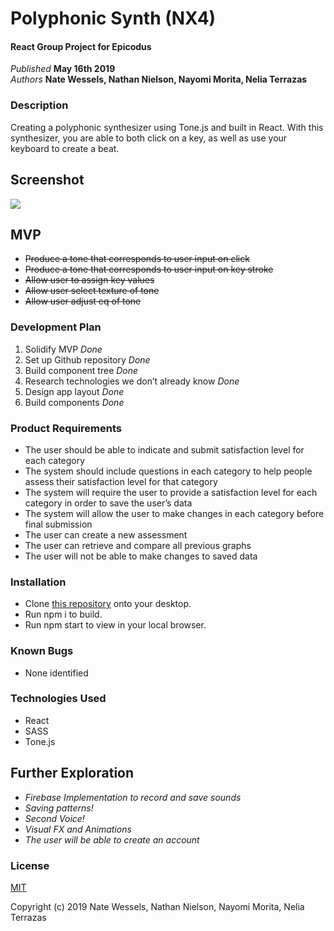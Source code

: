 # Polyphonic Synth (NX4)

#### React Group Project for Epicodus

_Published_ **May 16th 2019**<br>
_Authors_ **Nate Wessels, Nathan Nielson, Nayomi Morita, Nelia Terrazas**


### Description
Creating a polyphonic synthesizer using Tone.js and built in React. With this synthesizer, you are able to both click on a key, as well as use your keyboard to create a beat.

## Screenshot

![](/src/synthArt/synthuiscreenshot.png  )

## MVP
* ~~Produce a tone that corresponds to user input on click~~
* ~~Produce a tone that corresponds to user input on key stroke~~
* ~~Allow user to assign key values~~
* ~~Allow user select texture of tone~~
* ~~Allow user adjust eq of tone~~


### Development Plan
1. Solidify MVP _Done_
2. Set up Github repository _Done_
3. Build component tree _Done_
1. Research technologies we don’t already know _Done_
1. Design app layout _Done_
1. Build components _Done_

### Product Requirements
* The user should be able to indicate and submit satisfaction level for each category
* The system should include questions in each category to help people assess their satisfaction level for that category
* The system will require the user to provide a satisfaction level for each category in order to save the user’s data
* The system will allow the user to make changes in each category before final submission
* The user can create a new assessment
* The user can retrieve and compare all previous graphs
* The user will not be able to make changes to saved data

### Installation
* Clone [this repository](https://github.com/Nathanbn123/React-Synth-V2) onto your desktop.
* Run npm i to build.
* Run npm start to view in your local browser.

### Known Bugs
* None identified

### Technologies Used
* React
* SASS
* Tone.js


## Further Exploration
* _Firebase Implementation to record and save sounds_
* _Saving patterns!_
* _Second Voice!_
* _Visual FX and Animations_
* _The user will be able to create an account_


### License
[MIT](./LICENSE.txt)

Copyright (c) 2019 Nate Wessels, Nathan Nielson, Nayomi Morita, Nelia Terrazas

